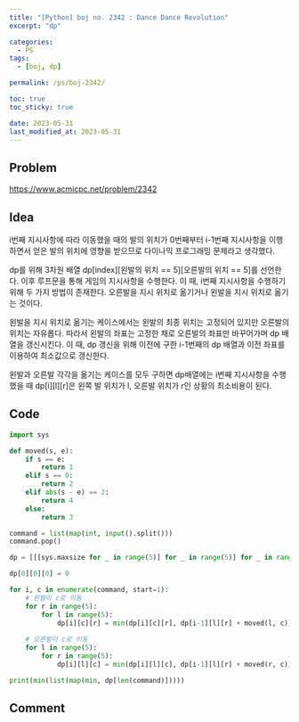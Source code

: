 ```yaml
---
title: "[Python] boj no. 2342 : Dance Dance Revolution"
excerpt: "dp"

categories:
  - PS
tags:
  - [boj, dp]

permalink: /ps/boj-2342/

toc: true
toc_sticky: true

date: 2023-05-31
last_modified_at: 2023-05-31
---
```


## Problem

<https://www.acmicpc.net/problem/2342>

## Idea

i번째 지시사항에 따라 이동했을 때의 발의 위치가 0번째부터 i-1번째 지시사항을 이행하면서 얻은 발의 위치에 영향을 받으므로 다이나믹 프로그래밍 문제라고 생각했다.

dp를 위해 3차원 배열 dp[index][왼발의 위치 == 5][오른발의 위치 == 5]를 선언한다. 이후 루프문을 통해 게임의 지시사항을 수행한다. 이 때, i번째 지시사항을 수행하기 위해 두 가지 방법이 존재한다. 오른발을 지시 위치로 옮기거나 왼발을 지시 위치로 옮기는 것이다.

왼발을 지시 위치로 옮기는 케이스에서는 왼발의 최종 위치는 고정되어 있지만 오른발의 위치는 자유롭다. 따라서 왼발의 좌표는 고정한 채로 오른발의 좌표만 바꾸어가며 dp 배열을 갱신시킨다. 이 때, dp 갱신을 위해 이전에 구한 i-1번째의 dp 배열과 이전 좌표를 이용하여 최소값으로 갱신한다.

왼발과 오른발 각각을 옮기는 케이스를 모두 구하면 dp배열에는 i번째 지시사항을 수행했을 때 dp[i][l][r]은 왼쪽 발 위치가 l, 오른발 위치가 r인 상황의 최소비용이 된다.


## Code

```py
import sys

def moved(s, e):
    if s == e:
        return 1
    elif s == 0:
        return 2
    elif abs(s - e) == 2:
        return 4
    else:
        return 3

command = list(map(int, input().split()))
command.pop()

dp = [[[sys.maxsize for _ in range(5)] for _ in range(5)] for _ in range(len(command)+1)] # idx, left, right

dp[0][0][0] = 0

for i, c in enumerate(command, start=1):
    # 왼발이 c로 이동
    for r in range(5):
        for l in range(5):
            dp[i][c][r] = min(dp[i][c][r], dp[i-1][l][r] + moved(l, c))
    
    # 오른발이 c로 이동        
    for l in range(5):
        for r in range(5):
            dp[i][l][c] = min(dp[i][l][c], dp[i-1][l][r] + moved(r, c))

print(min(list(map(min, dp[len(command)]))))
```

## Comment

